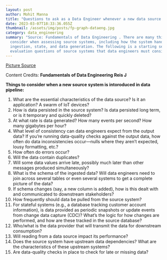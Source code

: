 ```yaml
---
layout: post
author: Mohit Manna
title: "Questions to ask as a Data Engineer whenever a new data source comes "
date: 2023-03-07T18:33:36.055Z
thumbnail: /assets/img/posts/fp-graph-dataeng.jpg
category: data_engineering
summary: "Source: Fundamentals of Data Engineering . There are many things to
  consider when assessing source systems, including how the system handles
  ingestion, state, and data generation. The following is a starting set of
  evaluation questions of source systems that data engineers must consider"
---
```

[Picture Source](https://www.future-processing.com/blog/business-intelligence-developer-and-data-engineer-are-they-the-same-person-and-why-do-you-need-both-in-your-team/)

C﻿ontent Credits: **Fundamentals of Data Engineering Reis J**

**T﻿hings to consider when a new source system is intoroduced in data pipeline:**



1. What are the essential characteristics of the data source? Is it an
   application? A swarm of IoT devices?
2. How is data persisted in the source system? Is data persisted long term,
   or is it temporary and quickly deleted?
3. At what rate is data generated? How many events per second? How
   many gigabytes per hour?
4. What level of consistency can data engineers expect from the output
   data? If you’re running data-quality checks against the output data,
   how often do data inconsistencies occur—nulls where they aren’t
   expected, lousy formatting, etc.?
5. How often do errors occur?
6. Will the data contain duplicates?
7. Will some data values arrive late, possibly much later than other
   messages produced simultaneously?
8. What is the schema of the ingested data? Will data engineers need to
   join across several tables or even several systems to get a complete
   picture of the data?
9. If schema changes (say, a new column is added), how is this dealt with
   and communicated to downstream stakeholders?
10. How frequently should data be pulled from the source system?
11. For stateful systems (e.g., a database tracking customer account
    information), is data provided as periodic snapshots or update events
    from change data capture (CDC)? What’s the logic for how changes
    are performed, and how are these tracked in the source database?
12. Who/what is the data provider that will transmit the data for
    downstream consumption?
13. Will reading from a data source impact its performance?
14. Does the source system have upstream data dependencies? What are
    the characteristics of these upstream systems?
15. Are data-quality checks in place to check for late or missing data?